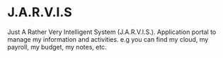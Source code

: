 # J.A.R.V.I.S
Just A Rather Very Intelligent System (J.A.R.V.I.S.).
Application portal to manage my information and activities. e.g you can find my cloud, my payroll, my budget, my notes, etc.
